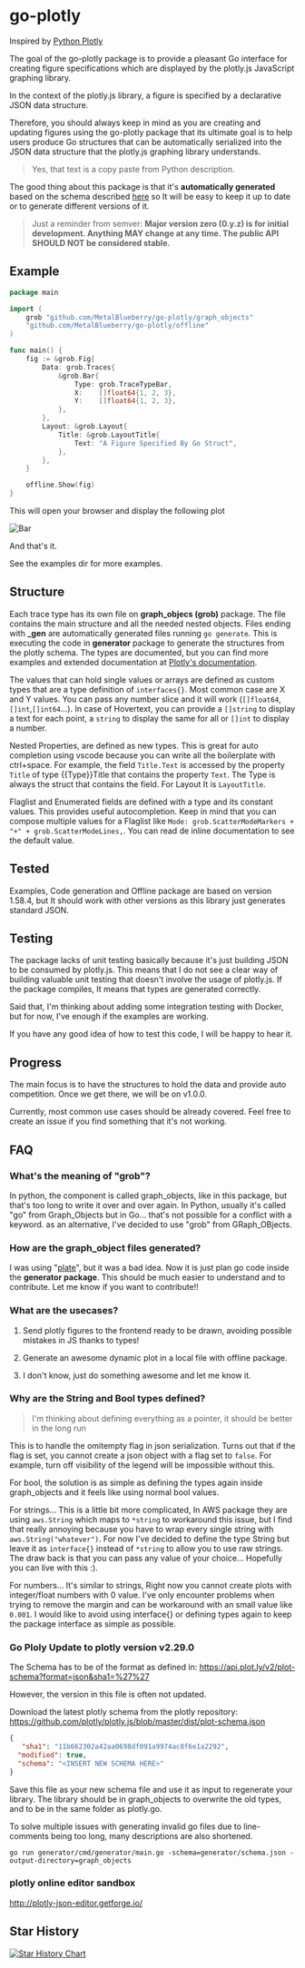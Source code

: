 # go-plotly

Inspired by [Python Plotly](https://plotly.com/python/creating-and-updating-figures/)

The goal of the go-plotly package is to provide a pleasant Go interface for creating figure specifications which are displayed by the plotly.js JavaScript graphing library.

In the context of the plotly.js library, a figure is specified by a declarative JSON data structure.

Therefore, you should always keep in mind as you are creating and updating figures using the go-plotly package that its ultimate goal is to help users produce Go structures that can be automatically serialized into the JSON data structure that the plotly.js graphing library understands.

> Yes, that text is a copy paste from Python description.

The good thing about this package is that it's **automatically generated** based on the schema described [here](https://plotly.com/chart-studio-help/json-chart-schema/) so It will be easy to keep it up to date or to generate different versions of it.

> Just a reminder from semver: **Major version zero (0.y.z) is for initial development. Anything MAY change at any time. The public API SHOULD NOT be considered stable.**

## Example

```go
package main

import (
    grob "github.com/MetalBlueberry/go-plotly/graph_objects"
    "github.com/MetalBlueberry/go-plotly/offline"
)

func main() {
    fig := &grob.Fig{
        Data: grob.Traces{
            &grob.Bar{
                Type: grob.TraceTypeBar,
                X:    []float64{1, 2, 3},
                Y:    []float64{1, 2, 3},
            },
        },
        Layout: &grob.Layout{
            Title: &grob.LayoutTitle{
                Text: "A Figure Specified By Go Struct",
            },
        },
    }

    offline.Show(fig)
}
```

This will open your browser and display the following plot

![Bar](./examples/bar/Bar.png)

And that's it.

See the examples dir for more examples.

## Structure

Each trace type has its own file on **graph_objecs (grob)** package. The file contains the main structure and all the needed nested objects. Files ending with **_gen** are automatically generated files running `go generate`. This is executing the code in **generator** package to generate the structures from the plotly schema. The types are documented, but you can find more examples and extended documentation at [Plotly's documentation](https://plotly.com/python/).

The values that can hold single values or arrays are defined as custom types that are a type definition of `interfaces{}`. Most common case are X and Y values. You can pass any number slice and it will work (`[]float64`,`[]int`,`[]int64`...). In case of Hovertext, you can provide a `[]string` to display a text for each point, a `string` to display the same for all or `[]int` to display a number.

Nested Properties, are defined as new types. This is great for auto completion using vscode because you can write all the boilerplate with ctrl+space. For example, the field `Title.Text` is accessed by the property `Title` of type {{Type}}Title that contains the property `Text`. The Type is always the struct that contains the field. For Layout It is `LayoutTitle`.

Flaglist and Enumerated fields are defined with a type and its constant values. This provides useful autocompletion. Keep in mind that you can compose multiple values for a Flaglist like `Mode: grob.ScatterModeMarkers + "+" + grob.ScatterModeLines,`. You can read de inline documentation to see the default value.

## Tested

Examples, Code generation and Offline package are based on version 1.58.4, but It should work with other versions as this library just generates standard JSON.

## Testing

The package lacks of unit testing basically because it's just building JSON to be consumed by plotly.js. This means that I do not see a clear way of building valuable unit testing that doesn't involve the usage of plotly.js. If the package compiles, It means that types are generated correctly.

Said that, I'm thinking about adding some integration testing with Docker, but for now, I've enough if the examples are working.

If you have any good idea of how to test this code, I will be happy to hear it.

## Progress

The main focus is to have the structures to hold the data and provide auto competition. Once we get there, we will be on v1.0.0.

Currently, most common use cases should be already covered. Feel free to create an issue if you find something that it's not working.

## FAQ

### What's the meaning of "grob"?

In python, the component is called graph_objects, like in this package, but that's too long to write it over and over again. In Python, usually it's called "go" from Graph_Objects but in Go... that's not possible for a conflict with a keyword. as an alternative, I've decided to use "grob" from GRaph_OBjects.

### How are the graph_object files generated?

I was using "[plate](https://github.com/MetalBlueberry/plate)", but it was a bad idea. Now it is just plan go code inside the **generator package**. This should be much easier to understand and to contribute. Let me know if you want to contribute!!

### What are the usecases?

1. Send plotly figures to the frontend ready to be drawn, avoiding possible mistakes in JS thanks to types!

2. Generate an awesome dynamic plot in a local file with offline package.

3. I don't know, just do something awesome and let me know it.

### Why are the String and Bool types defined?

> I'm thinking about defining everything as a pointer, it should be better in the long run

This is to handle the omitempty flag in json serialization. Turns out that if the flag is set, you cannot create a json object with a flag set to `false`. For example, turn off visibility of the legend will be impossible without this.

For bool, the solution is as simple as defining the types again inside graph_objects and it feels like using normal bool values.

For strings... This is a little bit more complicated, In AWS package they are using `aws.String` which maps to `*string` to workaround this issue, but I find that really annoying because you have to wrap every single string with `aws.String("whatever")`. For now I've decided to define the type String but leave it as `interface{}` instead of `*string` to allow you to use raw strings. The draw back is that you can pass any value of your choice... Hopefully you can live with this :).

For numbers... It's similar to strings, Right now you cannot create plots with integer/float numbers with 0 value. I've only encounter problems when trying to remove the margin and can be workaround with an small value like `0.001`. I would like to avoid using interface{} or defining types again to keep the package interface as simple as possible.

### Go Ploly Update to plotly version v2.29.0

The Schema has to be of the format as defined in:
https://api.plot.ly/v2/plot-schema?format=json&sha1=%27%27

However, the version in this file is often not updated.

Download the latest plotly schema from the plotly repository:
https://github.com/plotly/plotly.js/blob/master/dist/plot-schema.json
```json
{
   "sha1": "11b662302a42aa0698df091a9974ac8f6e1a2292",
  "modified": true,
  "schema": "<INSERT NEW SCHEMA HERE>"
} 
```
Save this file as your new schema file and use it as input to regenerate your library.
The library should be in graph_objects to overwrite the old types, and to be in the same folder as plotly.go.

To solve multiple issues with generating invalid go files due to line-comments being too long, many descriptions
are also shortened.
```shell
go run generator/cmd/generator/main.go -schema=generator/schema.json -output-directory=graph_objects
```

### plotly online editor sandbox
http://plotly-json-editor.getforge.io/

## Star History

[![Star History Chart](https://api.star-history.com/svg?repos=Metalblueberry/go-plotly&type=Date)](https://star-history.com/#Metalblueberry/go-plotly&Date)

